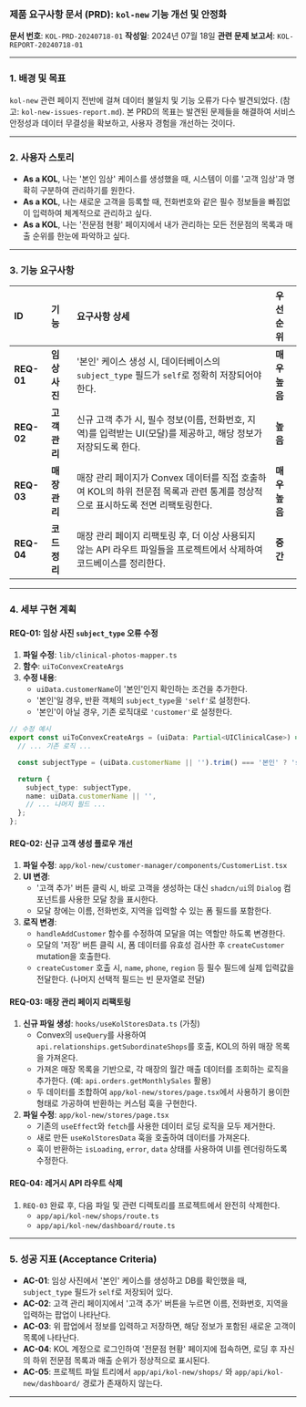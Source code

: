 ### 제품 요구사항 문서 (PRD): `kol-new` 기능 개선 및 안정화

**문서 번호**: `KOL-PRD-20240718-01`
**작성일**: 2024년 07월 18일
**관련 문제 보고서**: `KOL-REPORT-20240718-01`

---

### 1. 배경 및 목표

`kol-new` 관련 페이지 전반에 걸쳐 데이터 불일치 및 기능 오류가 다수 발견되었다. (참고: `kol-new-issues-report.md`). 본 PRD의 목표는 발견된 문제들을 해결하여 서비스 안정성과 데이터 무결성을 확보하고, 사용자 경험을 개선하는 것이다.

---

### 2. 사용자 스토리

- **As a KOL**, 나는 '본인 임상' 케이스를 생성했을 때, 시스템이 이를 '고객 임상'과 명확히 구분하여 관리하기를 원한다.
- **As a KOL**, 나는 새로운 고객을 등록할 때, 전화번호와 같은 필수 정보들을 빠짐없이 입력하여 체계적으로 관리하고 싶다.
- **As a KOL**, 나는 '전문점 현황' 페이지에서 내가 관리하는 모든 전문점의 목록과 매출 순위를 한눈에 파악하고 싶다.

---

### 3. 기능 요구사항

| ID         | 기능          | 요구사항 상세                                                                                                                  | 우선순위      |
| :--------- | :------------ | :----------------------------------------------------------------------------------------------------------------------------- | :------------ |
| **REQ-01** | **임상 사진** | '본인' 케이스 생성 시, 데이터베이스의 `subject_type` 필드가 `self`로 정확히 저장되어야 한다.                                   | **매우 높음** |
| **REQ-02** | **고객 관리** | 신규 고객 추가 시, 필수 정보(이름, 전화번호, 지역)를 입력받는 UI(모달)를 제공하고, 해당 정보가 저장되도록 한다.                | **높음**      |
| **REQ-03** | **매장 관리** | 매장 관리 페이지가 Convex 데이터를 직접 호출하여 KOL의 하위 전문점 목록과 관련 통계를 정상적으로 표시하도록 전면 리팩토링한다. | **매우 높음** |
| **REQ-04** | **코드 정리** | 매장 관리 페이지 리팩토링 후, 더 이상 사용되지 않는 API 라우트 파일들을 프로젝트에서 삭제하여 코드베이스를 정리한다.           | **중간**      |

---

### 4. 세부 구현 계획

#### REQ-01: 임상 사진 `subject_type` 오류 수정

1.  **파일 수정**: `lib/clinical-photos-mapper.ts`
2.  **함수**: `uiToConvexCreateArgs`
3.  **수정 내용**:
    - `uiData.customerName`이 '본인'인지 확인하는 조건을 추가한다.
    - '본인'일 경우, 반환 객체의 `subject_type`을 `'self'`로 설정한다.
    - '본인'이 아닐 경우, 기존 로직대로 `'customer'`로 설정한다.

```typescript
// 수정 예시
export const uiToConvexCreateArgs = (uiData: Partial<UIClinicalCase>) => {
  // ... 기존 로직 ...

  const subjectType = (uiData.customerName || '').trim() === '본인' ? 'self' : 'customer';

  return {
    subject_type: subjectType,
    name: uiData.customerName || '',
    // ... 나머지 필드 ...
  };
};
```

#### REQ-02: 신규 고객 생성 플로우 개선

1.  **파일 수정**: `app/kol-new/customer-manager/components/CustomerList.tsx`
2.  **UI 변경**:
    - '고객 추가' 버튼 클릭 시, 바로 고객을 생성하는 대신 `shadcn/ui`의 `Dialog` 컴포넌트를 사용한 모달 창을 표시한다.
    - 모달 창에는 이름, 전화번호, 지역을 입력할 수 있는 폼 필드를 포함한다.
3.  **로직 변경**:
    - `handleAddCustomer` 함수를 수정하여 모달을 여는 역할만 하도록 변경한다.
    - 모달의 '저장' 버튼 클릭 시, 폼 데이터를 유효성 검사한 후 `createCustomer` mutation을 호출한다.
    - `createCustomer` 호출 시, `name`, `phone`, `region` 등 필수 필드에 실제 입력값을 전달한다. (나머지 선택적 필드는 빈 문자열로 전달)

#### REQ-03: 매장 관리 페이지 리팩토링

1.  **신규 파일 생성**: `hooks/useKolStoresData.ts` (가칭)
    - Convex의 `useQuery`를 사용하여 `api.relationships.getSubordinateShops`를 호출, KOL의 하위 매장 목록을 가져온다.
    - 가져온 매장 목록을 기반으로, 각 매장의 월간 매출 데이터를 조회하는 로직을 추가한다. (예: `api.orders.getMonthlySales` 활용)
    - 두 데이터를 조합하여 `app/kol-new/stores/page.tsx`에서 사용하기 용이한 형태로 가공하여 반환하는 커스텀 훅을 구현한다.
2.  **파일 수정**: `app/kol-new/stores/page.tsx`
    - 기존의 `useEffect`와 `fetch`를 사용한 데이터 로딩 로직을 모두 제거한다.
    - 새로 만든 `useKolStoresData` 훅을 호출하여 데이터를 가져온다.
    - 훅이 반환하는 `isLoading`, `error`, `data` 상태를 사용하여 UI를 렌더링하도록 수정한다.

#### REQ-04: 레거시 API 라우트 삭제

1.  `REQ-03` 완료 후, 다음 파일 및 관련 디렉토리를 프로젝트에서 완전히 삭제한다.
    - `app/api/kol-new/shops/route.ts`
    - `app/api/kol-new/dashboard/route.ts`

---

### 5. 성공 지표 (Acceptance Criteria)

- **AC-01**: 임상 사진에서 '본인' 케이스를 생성하고 DB를 확인했을 때, `subject_type` 필드가 `self`로 저장되어 있다.
- **AC-02**: 고객 관리 페이지에서 '고객 추가' 버튼을 누르면 이름, 전화번호, 지역을 입력하는 팝업이 나타난다.
- **AC-03**: 위 팝업에서 정보를 입력하고 저장하면, 해당 정보가 포함된 새로운 고객이 목록에 나타난다.
- **AC-04**: KOL 계정으로 로그인하여 '전문점 현황' 페이지에 접속하면, 로딩 후 자신의 하위 전문점 목록과 매출 순위가 정상적으로 표시된다.
- **AC-05**: 프로젝트 파일 트리에서 `app/api/kol-new/shops/` 와 `app/api/kol-new/dashboard/` 경로가 존재하지 않는다.

---
